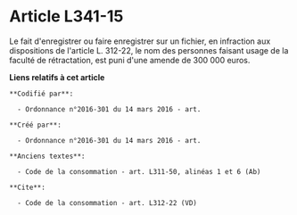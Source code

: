 # Article L341-15

Le fait d'enregistrer ou faire enregistrer sur un fichier, en infraction aux dispositions de l'article L. 312-22, le nom des
personnes faisant usage de la faculté de rétractation, est puni d'une amende de 300 000 euros.

**Liens relatifs à cet article**

	**Codifié par**:

	  - Ordonnance n°2016-301 du 14 mars 2016 - art.

	**Créé par**:

	  - Ordonnance n°2016-301 du 14 mars 2016 - art.

	**Anciens textes**:

	  - Code de la consommation - art. L311-50, alinéas 1 et 6 (Ab)

	**Cite**:

	  - Code de la consommation - art. L312-22 (VD)
